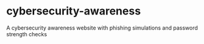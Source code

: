 # cybersecurity-awareness
A cybersecurity awareness website with phishing simulations and password strength checks
